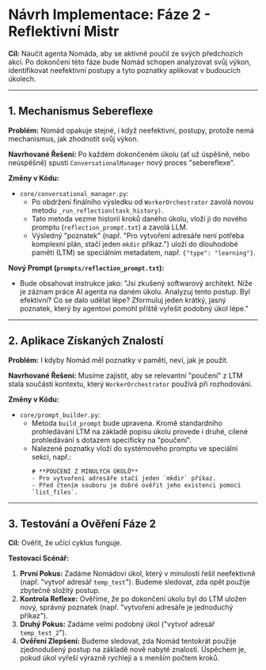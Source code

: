 # Návrh Implementace: Fáze 2 - Reflektivní Mistr

**Cíl:** Naučit agenta Nomáda, aby se aktivně poučil ze svých předchozích akcí. Po dokončení této fáze bude Nomád schopen analyzovat svůj výkon, identifikovat neefektivní postupy a tyto poznatky aplikovat v budoucích úkolech.

---

## 1. Mechanismus Sebereflexe

**Problém:** Nomád opakuje stejné, i když neefektivní, postupy, protože nemá mechanismus, jak zhodnotit svůj výkon.

**Navrhované Řešení:** Po každém dokončeném úkolu (ať už úspěšně, nebo neúspěšně) spustí `ConversationalManager` nový proces "sebereflexe".

**Změny v Kódu:**
-   `core/conversational_manager.py`:
    -   Po obdržení finálního výsledku od `WorkerOrchestrator` zavolá novou metodu `_run_reflection(task_history)`.
    -   Tato metoda vezme historii kroků daného úkolu, vloží ji do nového promptu (`reflection_prompt.txt`) a zavolá LLM.
    -   Výsledný "poznatek" (např. "Pro vytvoření adresáře není potřeba komplexní plán, stačí jeden `mkdir` příkaz.") uloží do dlouhodobé paměti (LTM) se speciálním metadatem, např. `{"type": "learning"}`.

**Nový Prompt (`prompts/reflection_prompt.txt`):**
-   Bude obsahovat instrukce jako: "Jsi zkušený softwarový architekt. Níže je záznam práce AI agenta na daném úkolu. Analyzuj tento postup. Byl efektivní? Co se dalo udělat lépe? Zformuluj jeden krátký, jasný poznatek, který by agentovi pomohl příště vyřešit podobný úkol lépe."

---

## 2. Aplikace Získaných Znalostí

**Problém:** I kdyby Nomád měl poznatky v paměti, neví, jak je použít.

**Navrhované Řešení:** Musíme zajistit, aby se relevantní "poučení" z LTM stala součástí kontextu, který `WorkerOrchestrator` používá při rozhodování.

**Změny v Kódu:**
-   `core/prompt_builder.py`:
    -   Metoda `build_prompt` bude upravena. Kromě standardního prohledávání LTM na základě popisu úkolu provede i druhé, cílené prohledávání s dotazem specificky na "poučení".
    -   Nalezené poznatky vloží do systémového promptu ve speciální sekci, např.:
        ```
        # **POUČENÍ Z MINULÝCH ÚKOLŮ**
        - Pro vytvoření adresáře stačí jeden `mkdir` příkaz.
        - Před čtením souboru je dobré ověřit jeho existenci pomocí `list_files`.
        ```

---

## 3. Testování a Ověření Fáze 2

**Cíl:** Ověřit, že učící cyklus funguje.

**Testovací Scénář:**
1.  **První Pokus:** Zadáme Nomádovi úkol, který v minulosti řešil neefektivně (např. "vytvoř adresář `temp_test`"). Budeme sledovat, zda opět použije zbytečně složitý postup.
2.  **Kontrola Reflexe:** Ověříme, že po dokončení úkolu byl do LTM uložen nový, správný poznatek (např. "vytvoření adresáře je jednoduchý příkaz").
3.  **Druhý Pokus:** Zadáme velmi podobný úkol ("vytvoř adresář `temp_test_2`").
4.  **Ověření Zlepšení:** Budeme sledovat, zda Nomád tentokrát použije zjednodušený postup na základě nově nabyté znalosti. Úspěchem je, pokud úkol vyřeší výrazně rychleji a s menším počtem kroků.